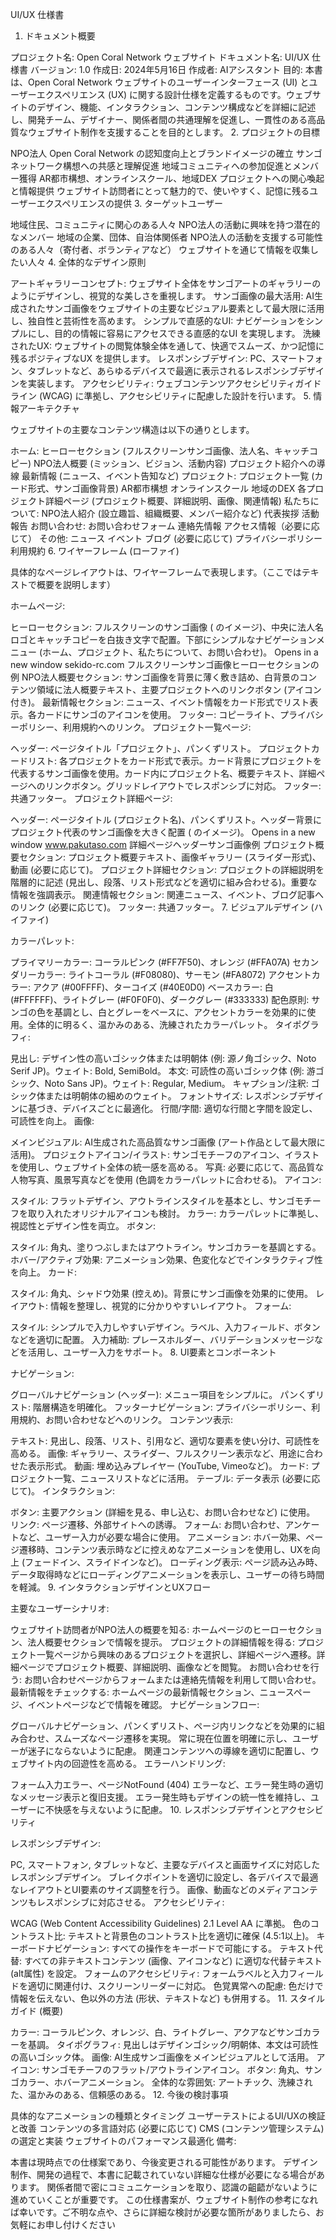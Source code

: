 UI/UX 仕様書

1. ドキュメント概要

プロジェクト名: Open Coral Network ウェブサイト
ドキュメント名: UI/UX 仕様書
バージョン: 1.0
作成日: 2024年5月16日
作成者: AIアシスタント
目的: 本書は、Open Coral Network ウェブサイトのユーザーインターフェース (UI) とユーザーエクスペリエンス (UX) に関する設計仕様を定義するものです。ウェブサイトのデザイン、機能、インタラクション、コンテンツ構成などを詳細に記述し、開発チーム、デザイナー、関係者間の共通理解を促進し、一貫性のある高品質なウェブサイト制作を支援することを目的とします。
2. プロジェクトの目標

NPO法人 Open Coral Network の認知度向上とブランドイメージの確立
サンゴネットワーク構想への共感と理解促進
地域コミュニティへの参加促進とメンバー獲得
AR都市構想、オンラインスクール、地域DEX プロジェクトへの関心喚起と情報提供
ウェブサイト訪問者にとって魅力的で、使いやすく、記憶に残るユーザーエクスペリエンスの提供
3. ターゲットユーザー

地域住民、コミュニティに関心のある人々
NPO法人の活動に興味を持つ潜在的なメンバー
地域の企業、団体、自治体関係者
NPO法人の活動を支援する可能性のある人々（寄付者、ボランティアなど）
ウェブサイトを通じて情報を収集したい人々
4. 全体的なデザイン原則

アートギャラリーコンセプト: ウェブサイト全体をサンゴアートのギャラリーのようにデザインし、視覚的な美しさを重視します。
サンゴ画像の最大活用: AI生成されたサンゴ画像をウェブサイトの主要なビジュアル要素として最大限に活用し、独自性と芸術性を高めます。
シンプルで直感的なUI: ナビゲーションをシンプルにし、目的の情報に容易にアクセスできる直感的なUI を実現します。
洗練されたUX: ウェブサイトの閲覧体験全体を通して、快適でスムーズ、かつ記憶に残るポジティブなUX を提供します。
レスポンシブデザイン: PC、スマートフォン、タブレットなど、あらゆるデバイスで最適に表示されるレスポンシブデザインを実装します。
アクセシビリティ: ウェブコンテンツアクセシビリティガイドライン (WCAG) に準拠し、アクセシビリティに配慮した設計を行います。
5. 情報アーキテクチャ

ウェブサイトの主要なコンテンツ構造は以下の通りとします。

ホーム:
ヒーローセクション (フルスクリーンサンゴ画像、法人名、キャッチコピー)
NPO法人概要 (ミッション、ビジョン、活動内容)
プロジェクト紹介への導線
最新情報 (ニュース、イベント告知など)
プロジェクト:
プロジェクト一覧 (カード形式、サンゴ画像背景)
AR都市構想
オンラインスクール
地域のDEX
各プロジェクト詳細ページ (プロジェクト概要、詳細説明、画像、関連情報)
私たちについて:
NPO法人紹介 (設立趣旨、組織概要、メンバー紹介など)
代表挨拶
活動報告
お問い合わせ:
お問い合わせフォーム
連絡先情報
アクセス情報（必要に応じて）
その他:
ニュース
イベント
ブログ (必要に応じて)
プライバシーポリシー
利用規約
6. ワイヤーフレーム (ローファイ)

具体的なページレイアウトは、ワイヤーフレームで表現します。（ここではテキストで概要を説明します）

ホームページ:

ヒーローセクション: フルスクリーンのサンゴ画像 ( のイメージ)、中央に法人名ロゴとキャッチコピーを白抜き文字で配置。下部にシンプルなナビゲーションメニュー (ホーム、プロジェクト、私たちについて、お問い合わせ)。
Opens in a new window
sekido-rc.com
フルスクリーンサンゴ画像ヒーローセクションの例
NPO法人概要セクション: サンゴ画像を背景に薄く敷き詰め、白背景のコンテンツ領域に法人概要テキスト、主要プロジェクトへのリンクボタン (アイコン付き)。
最新情報セクション: ニュース、イベント情報をカード形式でリスト表示。各カードにサンゴのアイコンを使用。
フッター: コピーライト、プライバシーポリシー、利用規約へのリンク。
プロジェクト一覧ページ:

ヘッダー: ページタイトル「プロジェクト」、パンくずリスト。
プロジェクトカードリスト: 各プロジェクトをカード形式で表示。カード背景にプロジェクトを代表するサンゴ画像を使用。カード内にプロジェクト名、概要テキスト、詳細ページへのリンクボタン。グリッドレイアウトでレスポンシブに対応。
フッター: 共通フッター。
プロジェクト詳細ページ:

ヘッダー: ページタイトル (プロジェクト名)、パンくずリスト。ヘッダー背景にプロジェクト代表のサンゴ画像を大きく配置 ( のイメージ)。
Opens in a new window
www.pakutaso.com
詳細ページヘッダーサンゴ画像例
プロジェクト概要セクション: プロジェクト概要テキスト、画像ギャラリー (スライダー形式)、動画 (必要に応じて)。
プロジェクト詳細セクション: プロジェクトの詳細説明を階層的に記述 (見出し、段落、リスト形式などを適切に組み合わせる)。重要な情報を強調表示。
関連情報セクション: 関連ニュース、イベント、ブログ記事へのリンク (必要に応じて)。
フッター: 共通フッター。
7. ビジュアルデザイン (ハイファイ)

カラーパレット:

プライマリーカラー: コーラルピンク (#FF7F50)、オレンジ (#FFA07A)
セカンダリーカラー: ライトコーラル (#F08080)、サーモン (#FA8072)
アクセントカラー: アクア (#00FFFF)、ターコイズ (#40E0D0)
ベースカラー: 白 (#FFFFFF)、ライトグレー (#F0F0F0)、ダークグレー (#333333)
配色原則: サンゴの色を基調とし、白とグレーをベースに、アクセントカラーを効果的に使用。全体的に明るく、温かみのある、洗練されたカラーパレット。
タイポグラフィ:

見出し: デザイン性の高いゴシック体または明朝体 (例: 源ノ角ゴシック、Noto Serif JP)。ウェイト: Bold, SemiBold。
本文: 可読性の高いゴシック体 (例: 游ゴシック、Noto Sans JP)。ウェイト: Regular, Medium。
キャプション/注釈: ゴシック体または明朝体の細めのウェイト。
フォントサイズ: レスポンシブデザインに基づき、デバイスごとに最適化。
行間/字間: 適切な行間と字間を設定し、可読性を向上。
画像:

メインビジュアル: AI生成された高品質なサンゴ画像 (アート作品として最大限に活用)。
プロジェクトアイコン/イラスト: サンゴモチーフのアイコン、イラストを使用し、ウェブサイト全体の統一感を高める。
写真: 必要に応じて、高品質な人物写真、風景写真などを使用 (色調をカラーパレットに合わせる)。
アイコン:

スタイル: フラットデザイン、アウトラインスタイルを基本とし、サンゴモチーフを取り入れたオリジナルアイコンも検討。
カラー: カラーパレットに準拠し、視認性とデザイン性を両立。
ボタン:

スタイル: 角丸、塗りつぶしまたはアウトライン。サンゴカラーを基調とする。
ホバー/アクティブ効果: アニメーション効果、色変化などでインタラクティブ性を向上。
カード:

スタイル: 角丸、シャドウ効果 (控えめ)。背景にサンゴ画像を効果的に使用。
レイアウト: 情報を整理し、視覚的に分かりやすいレイアウト。
フォーム:

スタイル: シンプルで入力しやすいデザイン。ラベル、入力フィールド、ボタンなどを適切に配置。
入力補助: プレースホルダー、バリデーションメッセージなどを活用し、ユーザー入力をサポート。
8. UI要素とコンポーネント

ナビゲーション:

グローバルナビゲーション (ヘッダー): メニュー項目をシンプルに。
パンくずリスト: 階層構造を明確化。
フッターナビゲーション: プライバシーポリシー、利用規約、お問い合わせなどへのリンク。
コンテンツ表示:

テキスト: 見出し、段落、リスト、引用など、適切な要素を使い分け、可読性を高める。
画像: ギャラリー、スライダー、フルスクリーン表示など、用途に合わせた表示形式。
動画: 埋め込みプレイヤー (YouTube, Vimeoなど)。
カード: プロジェクト一覧、ニュースリストなどに活用。
テーブル: データ表示 (必要に応じて)。
インタラクション:

ボタン: 主要アクション (詳細を見る、申し込む、お問い合わせなど) に使用。
リンク: ページ遷移、外部サイトへの誘導。
フォーム: お問い合わせ、アンケートなど、ユーザー入力が必要な場合に使用。
アニメーション: ホバー効果、ページ遷移時、コンテンツ表示時などに控えめなアニメーションを使用し、UXを向上 (フェードイン、スライドインなど)。
ローディング表示: ページ読み込み時、データ取得時などにローディングアニメーションを表示し、ユーザーの待ち時間を軽減。
9. インタラクションデザインとUXフロー

主要なユーザーシナリオ:

ウェブサイト訪問者がNPO法人の概要を知る: ホームページのヒーローセクション、法人概要セクションで情報を提示。
プロジェクトの詳細情報を得る: プロジェクト一覧ページから興味のあるプロジェクトを選択し、詳細ページへ遷移。詳細ページでプロジェクト概要、詳細説明、画像などを閲覧。
お問い合わせを行う: お問い合わせページからフォームまたは連絡先情報を利用して問い合わせ。
最新情報をチェックする: ホームページの最新情報セクション、ニュースページ、イベントページなどで情報を確認。
ナビゲーションフロー:

グローバルナビゲーション、パンくずリスト、ページ内リンクなどを効果的に組み合わせ、スムーズなページ遷移を実現。
常に現在位置を明確に示し、ユーザーが迷子にならないように配慮。
関連コンテンツへの導線を適切に配置し、ウェブサイト内の回遊性を高める。
エラーハンドリング:

フォーム入力エラー、ページNotFound (404) エラーなど、エラー発生時の適切なメッセージ表示と復旧支援。
エラー発生時もデザインの統一性を維持し、ユーザーに不快感を与えないように配慮。
10. レスポンシブデザインとアクセシビリティ

レスポンシブデザイン:

PC, スマートフォン, タブレットなど、主要なデバイスと画面サイズに対応したレスポンシブデザイン。
ブレイクポイントを適切に設定し、各デバイスで最適なレイアウトとUI要素のサイズ調整を行う。
画像、動画などのメディアコンテンツもレスポンシブに対応させる。
アクセシビリティ:

WCAG (Web Content Accessibility Guidelines) 2.1 Level AA に準拠。
色のコントラスト比: テキストと背景色のコントラスト比を適切に確保 (4.5:1以上)。
キーボードナビゲーション: すべての操作をキーボードで可能にする。
テキスト代替: すべての非テキストコンテンツ (画像、アイコンなど) に適切な代替テキスト (alt属性) を設定。
フォームのアクセシビリティ: フォームラベルと入力フィールドを適切に関連付け、スクリーンリーダーに対応。
色覚異常への配慮: 色だけで情報を伝えない、色以外の方法 (形状、テキストなど) も併用する。
11. スタイルガイド (概要)

カラー: コーラルピンク、オレンジ、白、ライトグレー、アクアなどサンゴカラーを基調。
タイポグラフィ: 見出しはデザインゴシック/明朝体、本文は可読性の高いゴシック体。
画像: AI生成サンゴ画像をメインビジュアルとして活用。
アイコン: サンゴモチーフのフラット/アウトラインアイコン。
ボタン: 角丸、サンゴカラー、ホバーアニメーション。
全体的な雰囲気: アートチック、洗練された、温かみのある、信頼感のある。
12. 今後の検討事項

具体的なアニメーションの種類とタイミング
ユーザーテストによるUI/UXの検証と改善
コンテンツの多言語対応 (必要に応じて)
CMS (コンテンツ管理システム) の選定と実装
ウェブサイトのパフォーマンス最適化
備考:

本書は現時点での仕様案であり、今後変更される可能性があります。
デザイン制作、開発の過程で、本書に記載されていない詳細な仕様が必要になる場合があります。
関係者間で密にコミュニケーションを取り、認識の齟齬がないように進めていくことが重要です。
この仕様書案が、ウェブサイト制作の参考になれば幸いです。ご不明な点や、さらに詳細な検討が必要な箇所がありましたら、お気軽にお申し付けください